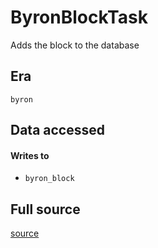 # ByronBlockTask
Adds the block to the database

## Era
` byron `

## Data accessed
#### Writes to

   * ` byron_block `


## Full source
[source](https://github.com/dcSpark/carp/tree/main/indexer/tasks/src/byron/byron_block.rs)

